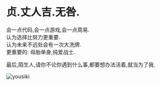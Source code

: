 # 贞.丈人吉.无咎.
会一点代码,会一点游戏,会一点周易.   
认为选择比努力更重要.   
认为未来不远处会有一次大洗牌.   
更重要的: 母胎单身,纯爱战士.   
   
最后,陌生人,请你不论你遇到什么事,都要想办法活着,就当为了我.   
<p>
<img align="center" src="https://github-readme-stats.vercel.app/api?username=LingwuPro&show_icons=true&locale=en" alt="yousiki" />
</p>
